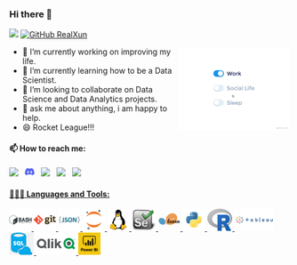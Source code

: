 ### Hi there 👋
![](https://visitor-badge.glitch.me/badge?page_id=RealXun.RealXun)
[![GitHub RealXun](https://img.shields.io/github/followers/RealXun?label=follow&style=social)](https://github.com/RealXun)

<img src="https://github.com/RealXun/RealXun/blob/main/Resources/life_balance.gif" alt="side Image" align="right" width="200" height="auto" />

- 🔭 I’m currently working on improving my life.
- 🌱 I’m currently learning how to be a Data Scientist.
- 👯 I’m looking to collaborate on Data Science and Data Analytics projects.
- 💬 ask me about anything, i am happy to help.
- 😄 Rocket League!!!

#### 📫 How to reach me:
  [<img src="https://upload.wikimedia.org/wikipedia/commons/8/83/Steam_icon_logo.svg" width="3.5%"/>](https://steamcommunity.com/id/christiandda/)  &nbsp; 
  [<img src="https://github.com/RealXun/RealXun/blob/main/Resources/discord.svg" width="3.5%"/>](https://discord.gg/christian#9459)  &nbsp; 
  [<img src="https://img.icons8.com/color/48/000000/linkedin.png" width="3.5%"/>](https://www.linkedin.com/in/christiandda/)  &nbsp; 
  [<img src="https://img.icons8.com/fluent/48/000000/instagram-new.png" width="3.5%"/>](https://www.instagram.com/christiandda/)  &nbsp; 
  <a href="mailto:christian.d.d.a@gmail.com"> <img src="https://img.icons8.com/fluent/48/000000/gmail.png" width="3.5%"/>


#### 👨🏻‍💻 Languages and Tools:
  <code><img height="40" src="https://github.com/RealXun/RealXun/blob/main/Resources/bash.png"></code>
  <code><img height="40" src="https://github.com/RealXun/RealXun/blob/main/Resources/git.png"></code>
  <code><img height="40" src="https://github.com/RealXun/RealXun/blob/main/Resources/json.png"></code>
  <code><img height="40" src="https://github.com/RealXun/RealXun/blob/main/Resources/jupyter-notebook.png"></code>
  <code><img height="40" src="https://github.com/RealXun/RealXun/blob/main/Resources/linux.png"></code>
  <code><img height="40" src="https://github.com/RealXun/RealXun/blob/main/Resources/selenium-logo.png"></code>
  <code><img height="40" src="https://github.com/RealXun/RealXun/blob/main/Resources/scikit-learn.png"></code>
  <code><img height="40" src="https://github.com/RealXun/RealXun/blob/main/Resources/python.png"></code>
  <code><img height="40" src="https://github.com/RealXun/RealXun/blob/main/Resources/Rlogo.png"></code>
  <code><img height="40" src="https://github.com/RealXun/RealXun/blob/main/Resources/Tableau-Logo.png"></code>
  <code><img height="40" src="https://github.com/RealXun/RealXun/blob/main/Resources/png-clipart-microsoft-azure-sql-database-microsoft-sql-server-cloud-computing-blue-text.png"></code>
  <code><img height="40" src="https://github.com/RealXun/RealXun/blob/main/Resources/qlik-vector-logo.png"></code>
  <code><img height="40" src="https://github.com/RealXun/RealXun/blob/main/Resources/Logo-cuadrado-con-letra-Power-BI.png"></code>
  
 
